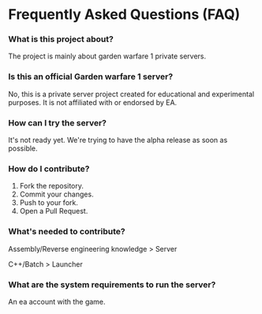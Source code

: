 # Frequently Asked Questions (FAQ)

### What is this project about?
The project is mainly about garden warfare 1 private servers.

### Is this an official Garden warfare 1 server?
No, this is a private server project created for educational and experimental purposes. It is not affiliated with or endorsed by EA.

### How can I try the server?
It's not ready yet. We're trying to have the alpha release as soon as possible.

### How do I contribute?
1. Fork the repository.
2. Commit your changes.
3. Push to your fork.
4. Open a Pull Request.


### What's needed to contribute?
Assembly/Reverse engineering knowledge > Server

C++/Batch > Launcher

### What are the system requirements to run the server?
An ea account with the game.
